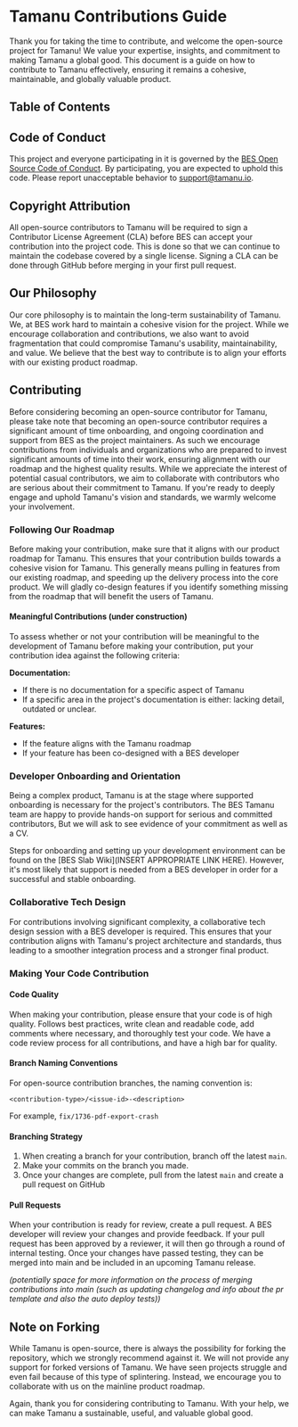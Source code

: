 # Tamanu Contributions Guide

Thank you for taking the time to contribute, and welcome the open-source project for Tamanu!
We value your expertise, insights, and commitment to making Tamanu a global good. This 
document is a guide on how to contribute to Tamanu effectively, ensuring it remains a 
cohesive, maintainable, and globally valuable product.

## Table of Contents

[//]: # (- [Code of Conduct]&#40;#code-of-conduct&#41;)

[//]: # (- [Contributing]&#40;#contributing&#41;)

[//]: # (    - [Bug Reporting]&#40;#bug-reporting&#41;)

[//]: # (    - [Suggesting Enhancements]&#40;#suggesting-enhancements&#41;)

[//]: # (    - [Making Your Code Contribution]&#40;#making-your-code-contribution&#41;)

[//]: # (- [Questions]&#40;#questions&#41;)

## Code of Conduct

This project and everyone participating in it is governed by the
[BES Open Source Code of Conduct](/CODE_OF_CONDUCT.md).
By participating, you are expected to uphold this code. Please report unacceptable behavior
to [support@tamanu.io](support@tamanu.io).

## Copyright Attribution

All open-source contributors to Tamanu will be required to sign a Contributor License Agreement (CLA)
before BES can accept your contribution into the project code. This is done so that we can continue 
to maintain the codebase covered by a single license. Signing a CLA can be done through GitHub 
before merging in your first pull request.

## Our Philosophy

Our core philosophy is to maintain the long-term sustainability of Tamanu. We, at BES work hard 
to maintain a cohesive vision for the project. While we encourage collaboration and contributions, 
we also want to avoid fragmentation that could compromise Tamanu's usability, maintainability, 
and value. We believe that the best way to contribute is to align your efforts with our existing 
product roadmap.

## Contributing

Before considering becoming an open-source contributor for Tamanu, please take note that becoming 
an open-source contributor requires a significant amount of time onboarding, and ongoing 
coordination and support from BES as the project maintainers. As such we encourage contributions 
from individuals and organizations who are prepared to invest significant amounts of time into 
their work, ensuring alignment with our roadmap and the highest quality results. While we appreciate 
the interest of potential casual contributors, we aim to collaborate with contributors who are 
serious about their commitment to Tamanu. If you're ready to deeply engage and uphold Tamanu's 
vision and standards, we warmly welcome your involvement.

### Following Our Roadmap

Before making your contribution, make sure that it aligns with our product roadmap for Tamanu. 
This ensures that your contribution builds towards a cohesive vision for Tamanu. This generally 
means pulling in features from our existing roadmap, and speeding up the delivery process into the 
core product. We will gladly co-design features if you identify something missing from the roadmap 
that will benefit the users of Tamanu.

#### Meaningful Contributions (under construction)

To assess whether or not your contribution will be meaningful to the development of Tamanu before 
making your contribution, put your contribution idea against the following criteria:

**Documentation:** 
- If there is no documentation for a specific aspect of Tamanu
- If a specific area in the project's documentation is either: lacking detail, outdated or unclear.

**Features:**
- If the feature aligns with the Tamanu roadmap
- If your feature has been co-designed with a BES developer

### Developer Onboarding and Orientation

Being a complex product, Tamanu is at the stage where supported onboarding is necessary for the 
project's contributors. The BES Tamanu team are happy to provide hands-on support for serious and 
committed contributors, But we will ask to see evidence of your commitment as well as a CV.

Steps for onboarding and setting up your development environment can be found on the [BES Slab Wiki](INSERT APPROPRIATE LINK HERE).
However, it's most likely that support is needed from a BES developer in order for a successful and 
stable onboarding.

### Collaborative Tech Design

For contributions involving significant complexity, a collaborative tech design session with a 
BES developer is required. This ensures that your contribution aligns with Tamanu's project 
architecture and standards, thus leading to a smoother integration process and a stronger final 
product.

### Making Your Code Contribution

#### Code Quality

When making your contribution, please ensure that your code is of high quality. Follows best
practices, write clean and readable code, add comments where necessary, and thoroughly test your
code. We have a code review process for all contributions, and have a high bar for quality.

#### Branch Naming Conventions

For open-source contribution branches, the naming convention is:

    <contribution-type>/<issue-id>-<description>

For example, `fix/1736-pdf-export-crash`

#### Branching Strategy

1. When creating a branch for your contribution, branch off the latest `main`.
2. Make your commits on the branch you made.
3. Once your changes are complete, pull from the latest `main` and create a pull request on GitHub

#### Pull Requests

When your contribution is ready for review, create a pull request. A BES developer will review
your changes and provide feedback. If your pull request has been approved by a reviewer, it
will then go through a round of internal testing. Once your changes have passed testing, they
can be merged into main and be included in an upcoming Tamanu release.

_(potentially space for more information on the process of merging contributions into main (such 
as updating changelog and info about the pr template and also the auto deploy tests))_

## Note on Forking

While Tamanu is open-source, there is always the possibility for forking the repository, which 
we strongly recommend against it. We will not provide any support for forked versions of Tamanu. 
We have seen projects struggle and even fail because of this type of splintering. Instead, we 
encourage you to collaborate with us on the mainline product roadmap.

Again, thank you for considering contributing to Tamanu. With your help, we can make Tamanu a 
sustainable, useful, and valuable global good.

[//]: # ()
[//]: # (## Contributing)

[//]: # ()
[//]: # (All types of contributions are encouraged and valued. This section covers the different ways to contribute and details )

[//]: # (about how this project handles them. All types of contributions are encouraged and valued. Please make sure to read the )

[//]: # (sections relevant to your contribution before making one. It will make the experience much smoother for all those )

[//]: # (involved. The community looks forward to your contributions!)

[//]: # ()
[//]: # (### Bug Reporting)

[//]: # ()
[//]: # (#### Before submitting a Bug report)

[//]: # ()
[//]: # (A good bug report shouldn't leave others needing to chase you up for more information. Therefore, we ask you to )

[//]: # (investigate carefully, collect information and describe the issue in detail in your report. Please complete the )

[//]: # (following steps in advance to help us fix any potential bug as fast as possible.)

[//]: # ()
[//]: # (- Make sure that you are using the latest version.)

[//]: # (- Determine if your bug is really a bug and not an error on your side e.g. using incompatible environment )

[//]: # (components/versions &#40;Make sure that you have read the documentation. If you are looking for support, you might want to )

[//]: # (check [this section]&#40;#questions&#41;&#41;.)

[//]: # (- To see if other users have experienced &#40;and potentially already solved&#41; the same issue you are having, check if there )

[//]: # (is not already a bug report existing for your bug or error in the [bug tracker]&#40;https://github.com/beyondessential/tamanu-openissues?q=label%3Abug&#41;.)

[//]: # (- Also make sure to search the internet &#40;including Stack Overflow&#41; to see if users outside the GitHub community have )

[//]: # (discussed the issue.)

[//]: # (- Collect information about the bug:)

[//]: # (    - Stack trace &#40;Traceback&#41;)

[//]: # (    - OS, Platform and Version &#40;Windows, Linux, macOS, x86, ARM&#41;)

[//]: # (    - Version of the interpreter, compiler, SDK, runtime environment, package manager, depending on what seems relevant.)

[//]: # (    - Possibly your input and the output)

[//]: # (    - Can you reliably reproduce the issue? And can you also reproduce it with older versions?)

[//]: # ()
[//]: # (#### Submitting a good bug report)

[//]: # ()
[//]: # (We use GitHub Issues to track bugs and errors. If you run into an issue with the project:)

[//]: # ()
[//]: # (- Open an [Issue]&#40;https://github.com/beyondessential/tamanu-open/issues/new&#41;. &#40;Since we can't be sure at this point )

[//]: # (whether it is a bug or not, we ask you not to talk about a bug yet and not to label the issue.&#41;)

[//]: # (- Explain the behaviour you would expect and the actual behaviour.)

[//]: # (- Please provide as much context as possible and describe the _reproduction steps_ that someone else can follow to )

[//]: # (recreate the issue on their own. This usually includes your code. For good bug reports you should isolate the problem )

[//]: # (and create a reduced test case.)

[//]: # (- Provide the information you collected in the previous section)

[//]: # ()
[//]: # (Once it's filled:)

[//]: # ()
[//]: # (- The project team will label the issue accordingly.)

[//]: # (- A team member will try to reproduce the issue with your provided steps. If there are no reproduction steps or no )

[//]: # (obvious way to reproduce the issue, the team will ask you for those steps and mark the issue as `needs-repro`. Bugs with )

[//]: # (the `needs-repro` tag will not be addressed until they are reproduced.)

[//]: # (- If the team is able to reproduce the issue, it will be marked `needs-fix`, as well as possible other tags)

[//]: # ()
[//]: # ()
[//]: # (### Suggesting Enhancements)

[//]: # ()
[//]: # (This section guides you through submitting an enhancement suggestion for Tamanu, **including completely new features and)

[//]: # (minor improvements to existing functionality**. Following these guidelines will help maintainers and the community to )

[//]: # (understand your suggestion and find related suggestions.)

[//]: # ()
[//]: # (#### Before submitting an Enhancement)

[//]: # ()
[//]: # (- Make sure that you are using the latest version.)

[//]: # (- Read the documentation carefully and find out if the functionality is already covered, maybe by an individual )

[//]: # (configuration.)

[//]: # (- Perform a search in the [issues]&#40;https://github.com/beyondessential/tamanu-open/issues&#41; to see if the enhancement has )

[//]: # (already been suggested. If it has, add a comment to the existing issue instead of opening a new one.)

[//]: # (- Find out whether your idea fits with the scope and aims of the project. It's up to you to make a strong case to )

[//]: # (convince the project's developers of the merits of this feature. Keep in mind that we want features that will be useful )

[//]: # (to the majority of our users and not just a small subset. )

[//]: # ()
[//]: # (#### Submitting a Good Enhancement Suggestion)

[//]: # ()
[//]: # (Enhancement suggestions are tracked as [GitHub issues]&#40;https://github.com/beyondessential/tamanu-open/issues&#41;.)

[//]: # ()
[//]: # (- Use a **clear and descriptive title** for the issue to identify the suggestion.)

[//]: # (- Provide a **step-by-step description of the suggested enhancement** in as many details as possible.)

[//]: # (- **Describe the current behaviour** and **explain which behaviour you expected to see instead** and why. At this point )

[//]: # (you can also tell which alternatives do not work for you.)

[//]: # (- You may want to **include screenshots and animated GIFs** which help you to demonstrate the steps or point out the )

[//]: # (part which the suggestion is related to. You can use [this tool]&#40;https://www.cockos.com/licecap/&#41; to record GIFs on )

[//]: # (macOS and Windows, and [this tool]&#40;https://github.com/colinkeenan/silentcast&#41; or )

[//]: # ([this tool]&#40;https://github.com/GNOME/byzanz&#41; on Linux.)

[//]: # (- **Explain why this enhancement would be useful** to most Tamanu users. You may also want to point out the other )

[//]: # (projects that solved it better and which could serve as inspiration.)

[//]: # ()
[//]: # (### Making Your Code Contribution)

[//]: # ()
[//]: # (#### Branch Naming Conventions)

[//]: # ()
[//]: # (For bug fix / feature branches, the naming convention is:)

[//]: # ()
[//]: # (    <contribution-type>/<issue-id>-description)

[//]: # ()
[//]: # (For example, `fix/1736-pdf-export-crash`)

[//]: # ()
[//]: # (#### Branching Strategy)

[//]: # ()
[//]: # (1. When creating a branch for a bugfix / feature, branch off the latest `main`.)

[//]: # (2. Make your commits on that bugfix / feature branch you made.)

[//]: # (3. Once changes are complete, pull from the latest `main` and open a pull request)

[//]: # (4. When the pull request and feature branch testing are completed by the project developers, merge the branch into )

[//]: # (`main` and delete the branch.)

[//]: # ()
[//]: # (## Questions)

[//]: # ()
[//]: # (Before asking a questions, it's best to search for existing [Issues]&#40;https://github.com/beyondessential/tamanu-open/issues/issues&#41; that might help you. In case you have found a suitable issue and still need clarification, you can write your questions in this issue. It's also advisable to search the internet for answers first.)

[//]: # ()
[//]: # (If you then still feel the need to ask a question and need clarification, we recommend the following:)

[//]: # ()
[//]: # (- Open an [Issue]&#40;https://github.com/beyondessential/tamanu-open/issues/issues/new&#41;.)

[//]: # (- Provide as much context as you can about what you're running into.)

[//]: # (- Provide project and platform versions &#40;nodejs, npm, etc&#41;, depending on what seems relevant)

[//]: # ()
[//]: # (We will then take care of the issue as soon as possible.)

[//]: # ()
[//]: # (## Attribution)

[//]: # (This guide is based on the **contributing-gen**. [Make your own]&#40;https://github.com/bttger/contributing-gen&#41;!)

[//]: # ()
